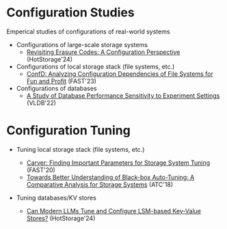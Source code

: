 # Configuration Studies  
Emperical studies of configurations of real-world systems

- Configurations of large-scale storage systems
    - [Revisiting Erasure Codes: A Configuration Perspective](https://dl.acm.org/doi/10.1145/3655038.3665951) (HotStorage'24)
- Configurations of local storage stack (file systems, etc.)
    - [ConfD: Analyzing Configuration Dependencies of File Systems for Fun and Profit](https://www.usenix.org/system/files/fast23-mahmud.pdf) (FAST'23)
- Configurations of databases
    - [A Study of Database Performance Sensitivity to Experiment Settings](https://www.vldb.org/pvldb/vol15/p1439-wang.pdf) (VLDB'22)

# Configuration Tuning  

- Tuning local storage stack (file systems, etc.)
    - [Carver: Finding Important Parameters for Storage System Tuning](https://www.usenix.org/system/files/fast20-cao_zhen.pdf) (FAST'20)
    - [Towards Better Understanding of Black-box Auto-Tuning: A Comparative Analysis for Storage Systems](https://www.usenix.org/system/files/conference/atc18/atc18-cao.pdf) (ATC'18)
 
- Tuning databases/KV stores 
    - [Can Modern LLMs Tune and Configure LSM-based Key-Value Stores?](https://dl.acm.org/doi/pdf/10.1145/3655038.3665954) (HotStorage'24)


